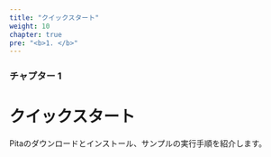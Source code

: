 ```yaml
---
title: "クイックスタート"
weight: 10
chapter: true
pre: "<b>1. </b>"
---
```


### チャプター 1

# クイックスタート

Pitaのダウンロードとインストール、サンプルの実行手順を紹介します。